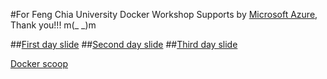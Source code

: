 #For Feng Chia University Docker Workshop
Supports by [Microsoft Azure](https://portal.azure.com/), Thank you!!! m(_ _)m

##[First day slide](https://goo.gl/f1yO0d)
##[Second day slide](https://goo.gl/rnQpPn)
##[Third day slide](https://goo.gl/xAOMqa)

[Docker scoop](http://docker-software-inc.scoop.it/t/docker-by-docker)
